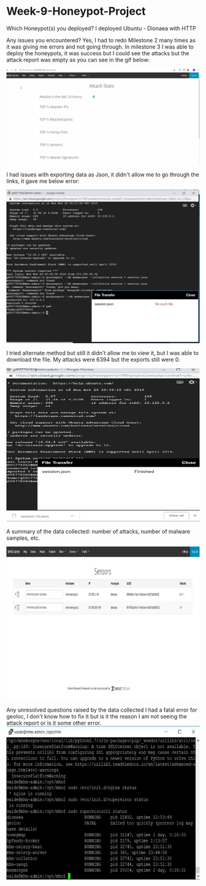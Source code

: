 # Week-9-Honeypot-Project

Which Honeypot(s) you deployed?
I deployed Ubuntu - Dionaea with HTTP

Any issues you encountered?
Yes, I had to redo Milestone 2 many times as it was giving me errors and not going through.
In milestone 3 I was able to deploy the honeypots, it was success but I could see the attacks but the attack report was empty as you can see in the gif below:

<img src= "https://github.com/vaidehirana/Week-9-Honeypot-Project/blob/master/Milestone%204.gif" width="800">

I had issues with exporting data as Json, it didn't allow me to go through the links, it gave me below error:

<img src= "https://github.com/vaidehirana/Week-9-Honeypot-Project/blob/master/Json%20error.JPG" height="400" width="800">

I tried alternate method but still it didn't allow me to view it, but I was able to download the file. My attacks were 6394 but the exports still were 0.

<img src= "https://github.com/vaidehirana/Week-9-Honeypot-Project/blob/master/Json%20download.JPG" height="400" width="800">

A summary of the data collected: number of attacks, number of malware samples, etc.

<img src= "https://github.com/vaidehirana/Week-9-Honeypot-Project/blob/master/Summary%20of%20Attacks.JPG" height="400" width="800">

Any unresolved questions raised by the data collected
I had a fatal error for geoloc, I don't know how to fix it but is it the reason I am not seeing the attack report or is it some other error.
<img src= "https://github.com/vaidehirana/Week-9-Honeypot-Project/blob/master/Error%20geoloc.JPG" height="400" width="800">
